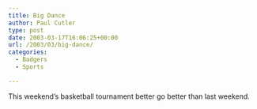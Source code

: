 ```yaml
---
title: Big Dance
author: Paul Cutler
type: post
date: 2003-03-17T16:06:25+00:00
url: /2003/03/big-dance/
categories:
  - Badgers
  - Sports

---
```

This weekend&#8217;s basketball tournament better go better than last weekend.